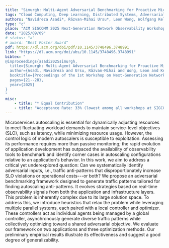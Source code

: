 ```yaml
---
title: "Simurgh: Multi-Agent Adversarial Benchmarking for Proactive Microservice Observability"
tags: "Cloud Computing, Deep Learning, Distributed Systems, Adversarial Benchmarking, Containers, Orchestration, Scalability,  Anti-Patterns, Microservices, Autoscaling, ML Applications, Performance Evaluation, Resource Allocation"
authors: "Navidreza Asadi*, Răzvan-Mihai Ursu*, Leon Wong, Wolfgang Kellerer"
type: "c"
place: "ACM SIGCOMM 2025 Next-Generation Network Observability Workshop (SIGCOMM-NGNO 2025)"
date: "2025/09/09"
# status: "a"
# award: "Best Poster Award"
pdf: https://dl.acm.org/doi/pdf/10.1145/3748496.3748991
link: "https://dl.acm.org/doi/abs/10.1145/3748496.3748991"
bibtex: "
@inproceedings{asadi2025simurgh,
  title={Simurgh: Multi-Agent Adversarial Benchmarking for Proactive Microservice Observability},
  author={Asadi, Navidreza and Ursu, Răzvan-Mihai and Wong, Leon and Kellerer, Wolfgang},
  booktitle={Proceedings of the 1st Workshop on Next-Generation Network Observability at ACM SIGCOMM 2025},
  pages={21--28},
  year={2025}
}
"
misc:
    - title: "* Equal Contribution"
    - title: "Acceptance Rate: 33% (lowest among all workshops at SIGCOMM 2025)"
---
```

Microservices autoscaling is essential for dynamically adjusting resources to meet fluctuating workload demands to maintain service-level objectives (SLO), such as latency, while minimizing resource usage. However, the control logic of modern autoscalers is susceptible to exploitation. Assessing its performance requires more than passive monitoring; the rapid evolution of application development has outpaced the availability of observability tools to benchmark and identify corner cases in autoscaling configurations relative to an application's behavior. In this work, we aim to address a critical yet underexplored question: Can we systematically identify adversarial inputs, i.e., traffic anti-patterns that disproportionately increase SLO violations or operational costs---or both? We propose an adversarial benchmarking framework designed to generate traffic patterns tailored for finding autoscaling anti-patterns. It evolves strategies based on real-time observability signals from both the application and infrastructure layers. This problem is inherently complex due to its large solution space. To address this, we introduce heuristics that relax the problem while leveraging multiple parallel systems, each paired with a local controller and optimizer. These controllers act as individual agents being managed by a global controller, asynchronously generate diverse traffic patterns while collectively optimizing toward a shared adversarial objective. We evaluate our framework on two applications and three optimization methods. Our preliminary empirical results illustrate its effectiveness and suggest a good degree of generalizability.

